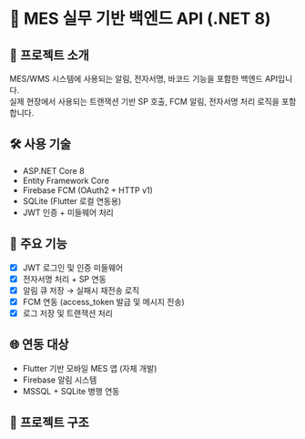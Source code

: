 # 🚀 MES 실무 기반 백엔드 API (.NET 8)

## 📁 프로젝트 소개
MES/WMS 시스템에 사용되는 알림, 전자서명, 바코드 기능을 포함한 백엔드 API입니다.  
실제 현장에서 사용되는 트랜잭션 기반 SP 호출, FCM 알림, 전자서명 처리 로직을 포함합니다.

## 🛠 사용 기술
- ASP.NET Core 8
- Entity Framework Core
- Firebase FCM (OAuth2 + HTTP v1)
- SQLite (Flutter 로컬 연동용)
- JWT 인증 + 미들웨어 처리

## 🔑 주요 기능
- [x] JWT 로그인 및 인증 미들웨어
- [x] 전자서명 처리 + SP 연동
- [x] 알림 큐 저장 → 실패시 재전송 로직
- [x] FCM 연동 (access_token 발급 및 메시지 전송)
- [x] 로그 저장 및 트랜잭션 처리

## 🌐 연동 대상
- Flutter 기반 모바일 MES 앱 (자체 개발)
- Firebase 알림 시스템
- MSSQL + SQLite 병행 연동

## 📂 프로젝트 구조

